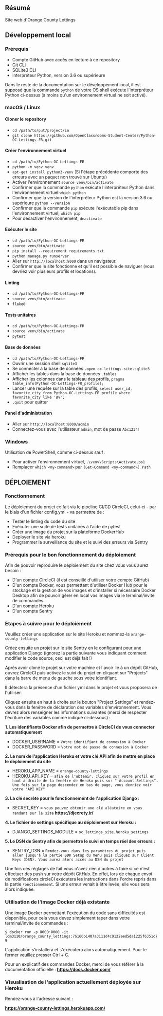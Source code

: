 ## Résumé

Site web d'Orange County Lettings

## Développement local

### Prérequis

- Compte GitHub avec accès en lecture à ce repository
- Git CLI
- SQLite3 CLI
- Interpréteur Python, version 3.6 ou supérieure

Dans le reste de la documentation sur le développement local, il est supposé que la commande `python` de votre OS shell
exécute l'interpréteur Python ci-dessus (à moins qu'un environnement virtuel ne soit activé).

### macOS / Linux

#### Cloner le repository

- `cd /path/to/put/project/in`
- `git clone https://github.com/OpenClassrooms-Student-Center/Python-OC-Lettings-FR.git`

#### Créer l'environnement virtuel

- `cd /path/to/Python-OC-Lettings-FR`
- `python -m venv venv`
- `apt-get install python3-venv` (Si l'étape précédente comporte des erreurs avec un paquet non trouvé sur Ubuntu)
- Activer l'environnement `source venv/bin/activate`
- Confirmer que la commande `python` exécute l'interpréteur Python dans l'environnement virtuel
  `which python`
- Confirmer que la version de l'interpréteur Python est la version 3.6 ou supérieure `python --version`
- Confirmer que la commande `pip` exécute l'exécutable pip dans l'environnement virtuel, `which pip`
- Pour désactiver l'environnement, `deactivate`

#### Exécuter le site

- `cd /path/to/Python-OC-Lettings-FR`
- `source venv/bin/activate`
- `pip install --requirement requirements.txt`
- `python manage.py runserver`
- Aller sur `http://localhost:8000` dans un navigateur.
- Confirmer que le site fonctionne et qu'il est possible de naviguer (vous devriez voir plusieurs profils et locations).

#### Linting

- `cd /path/to/Python-OC-Lettings-FR`
- `source venv/bin/activate`
- `flake8`

#### Tests unitaires

- `cd /path/to/Python-OC-Lettings-FR`
- `source venv/bin/activate`
- `pytest`

#### Base de données

- `cd /path/to/Python-OC-Lettings-FR`
- Ouvrir une session shell `sqlite3`
- Se connecter à la base de données `.open oc-lettings-site.sqlite3`
- Afficher les tables dans la base de données `.tables`
- Afficher les colonnes dans le tableau des profils, `pragma table_info(Python-OC-Lettings-FR_profile);`
- Lancer une requête sur la table des
  profils, `select user_id, favorite_city from Python-OC-Lettings-FR_profile where favorite_city like 'B%';`
- `.quit` pour quitter

#### Panel d'administration

- Aller sur `http://localhost:8000/admin`
- Connectez-vous avec l'utilisateur `admin`, mot de passe `Abc1234!`

### Windows

Utilisation de PowerShell, comme ci-dessus sauf :

- Pour activer l'environnement virtuel, `.\venv\Scripts\Activate.ps1`
- Remplacer `which <my-command>` par `(Get-Command <my-command>).Path`

## DÉPLOIEMENT

### Fonctionnement

Le déploiement du projet ce fait via le pipeline CI/CD CircleCI, celui-ci - par le biais d'un fichier config.yml - va
permettre de :

- Tester le linting du code du site
- Exécuter une suite de tests unitaires à l'aide de pytest
- Créer une image du projet sur la plateforme DockerHub
- Deployer le site via heroku
- Programmer la surveillance du site et le suivi des erreurs via Sentry

### Prérequis pour le bon fonctionnement du déploiement

Afin de pouvoir reproduire le déploiement du site chez vous vous aurez besoin :

- D'un compte CircleCI (il est conseillé d'utiliser votre compte GitHub)
- D'un compte Docker, vous permettant d'utiliser Docker Hub pour le stockage et la gestion de vos images et d'installer
  si nécessaire Docker Desktop afin de pouvoir gérer en local vos images via le terminal/invite de commandes
- D'un compte Heroku
- D'un compte Sentry

### Étapes à suivre pour le déploiement

Veuillez créer une application sur le site Heroku et nommez-la `orange-county-lettings`

Créez ensuite un projet sur le site Sentry en le configurant pour une application Django (ignorez la partie suivante
vous indiquant comment modifier le code source, ceci est déjà fait !)

Après avoir cloné le projet sur votre machine et l'avoir lié à un dépôt GitHub, ouvrez CircleCI puis activez le suivi du
projet en cliquant sur "Projects" dans la barre de menu de gauche sous votre identifiant.

Il détectera la présence d'un fichier yml dans le projet et vous proposera de l'utiliser.

Cliquez ensuite en haut à droite sur le bouton "Project Settings" et rendez-vous dans la fenêtre de déclaration des
variables d'environnement. Vous devrez alors renseigner les informations suivantes (merci de respecter l'écriture des
variables comme indiqué ci-dessous) :

**1. Les identifiants Docker afin de permettre à CircleCI de vous connecter automatiquement**

- DOCKER_USERNAME = `Votre identifiant de connexion à Docker`
- DOCKER_PASSWORD = `Votre mot de passe de connexion à Docker`

**2. Le nom de l'application Heroku et votre clé API afin de mettre en place le déploiement du site**

- HEROKU_APP_NAME = `orange-county-lettings`
- HEROKU_API_KEY = `afin de l'obtenir, cliquez sur votre profil en haut à droite de la fenêtre de Heroku puis sur "
  Account Settings". Une fois sur la page descendez en bas de page, vous devriez voir votre "API KEY"`

**3. La clé secrète pour le fonctionnement de l'application Django :**

- SECRET_KEY = `vous pouvez obtenir une clé aléatoire en vous rendant sur le site` **https://djecrety.ir/**

**4. Le fichier de settings spécifique au déploiement sur Heroku :**

- DJANGO_SETTINGS_MODULE = `oc_lettings_site.heroku_settings`

**5. Le DSN de Sentry afin de permettre le suivi en temps réel des erreurs :**

- SENTRY_DSN
  = `Rendez-vous dans les paramètres du projet puis aller jusqu'à la partie SDK Setup du menu puis cliquez sur Client Keys (DSN). Vous aurez alors accés au DSN du projet`

Une fois ces réglages de fait vous n'avez rien d'autres à faire si ce n'est effectuer des push sur votre dépôt GitHub.
En effet, lors de chaque envoi de modifications circleCI exécutera les instructions dans l'ordre repris dans la partie
`Fonctionnement`. Si une erreur venait à être levée, elle vous sera alors indiquée.

### Utilisation de l'image Docker déjà existante

Une image Docker permettant l'exécution du code sans difficultés est disponible, pour cela vous devez simplement taper
dans votre terminal/invite de commandes :

`
$ docker run -p 8000:8000 -it ldm3110/orange_county_lettings:76166b1407a3111d4c0122eed5da1225f6351c79
`

L'application s'installera et s'exécutera alors automatiquement. Pour le fermer veuillez presser Ctrl + C.

Pour un explicatif des commandes Docker, merci de vous référer à la documentation officielle : **https://docs.docker.com/**

### Visualisation de l'application actuellement déployée sur Heroku

Rendez-vous à l'adresse suivant :

**https://orange-county-lettings.herokuapp.com/**

